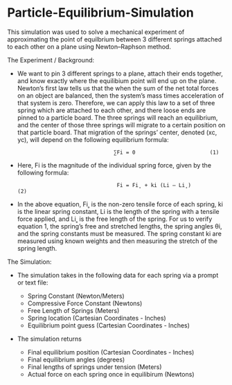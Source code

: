 # Particle-Equilibrium-Simulation

This simulation was used to solve a mechanical experiment of approximating the point of equilbrium between 3 different springs attached to each other on a plane using Newton–Raphson method. 

The Experiment / Background:
- We want to pin 3 different springs to a plane, attach their ends together, and know exactly where the equilibium point will end up on the plane. Newton’s first law tells us that the when the sum of the net total forces on an object are balanced, then the system’s mass times acceleration of that system is zero. Therefore, we can apply this law to a set of three spring which are attached to each other, and there loose ends are pinned to a particle board. The three springs will reach an equilibrium, and the center of those three springs will migrate to a certain position on that particle board. That migration of the springs’ center, denoted (xc, yc), will depend on the following equilibrium formula:

					                 ∑Fi = 0						(1)	

- Here, Fi is the magnitude of the individual spring force, given by the following formula:
		
				                      Fi = Fi˳ + ki (Li – Li˳)    				(2)

- In the above equation, Fi˳ is the non-zero tensile force of each spring, ki is the linear spring constant, Li is the length of the spring with a tensile force applied, and Li˳ is the free length of the spring. For us to verify equation 1, the spring’s free and stretched lengths, the spring angles θi, and the spring constants must be measured. The spring constant ki are measured using known weights and then measuring the stretch of the spring length.


The Simulation: 
- The simulation takes in the following data for each spring via a prompt or text file: 
  - Spring Constant (Newton/Meters)
  - Compressive Force Constant (Newtons)
  - Free Length of Springs (Meters)
  - Spring location (Cartesian Coordinates - Inches)
  - Equilibrium point guess (Cartesian Coordinates - Inches)
  
- The simulation returns
  - Final equilibrium position (Cartesian Coordinates - Inches)
  - Final equilibrium angles (degrees)
  - Final lengths of springs under tension (Meters)
  - Actual force on each spring once in equilibirum (Newtons)
